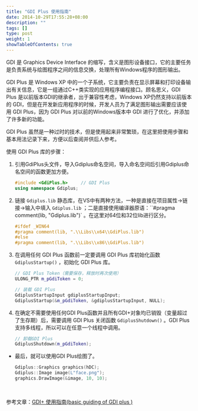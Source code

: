 ```yaml
---
title: "GDI Plus 使用指南"
date: 2014-10-29T17:55:28+08:00
description: ""
tags: []
type: post
weight: 1
showTableOfContents: true
---
```


GDI 是 Graphics Device Interface 的缩写，含义是图形设备接口，它的主要任务是负责系统与绘图程序之间的信息交换，处理所有Windows程序的图形输出。

GDI Plus 是 Windows XP 中的一个子系统，它主要负责在显示屏幕和打印设备输出有关信息，它是一组通过C++类实现的应用程序编程接口。顾名思义，GDI Plus 是以前版本GDI的继承者，出于兼容性考虑，Windows XP仍然支持以前版本的 GDI，但是在开发新应用程序的时候，开发人员为了满足图形输出需要应该使用 GDI Plus，因为 GDI Plus 对以前的Windows版本中 GDI 进行了优化，并添加了许多新的功能。

<!--more-->

GDI Plus 虽然是一种过时的技术，但是使用起来非常繁琐，在这里把使用步骤和基本用法记录下来，方便以后查阅并供后人参考。

使用 GDI Plus 库的步骤：

1. 引用GdiPlus头文件，导入Gdiplus命名空间，导入命名空间后引用Gdiplus命名空间的函数更加方便。

   ```c++
   #include <GdiPlus.h>		// GDI Plus
   using namespace Gdiplus;
   ```

2. 链接 `Gdiplus.lib` 静态库，在VS中有两种方法，一种是直接在项目属性->链接->输入中填入 `Gdiplus.lib` ；二是直接使用编译器原语：``#pragma comment(lib, "Gdiplus.lib")` 。在这里对64位和32位lib进行区分。

   ```c++
   #ifdef _WIN64
   #pragma comment(lib, ".\\Libs\\x64\\GdiPlus.lib")
   #else
   #pragma comment(lib, ".\\Libs\\x86\\GdiPlus.lib")
   ```

3. 在调用任何 GDI Plus 函数前一定要调用 GDI Plus 库初始化函数 `GdiplusStartup()` ，初始化 GDI Plus 库。

   ```c++
   // GDI Plus Token（需要保存，释放时再次使用）
   ULONG_PTR m_pGdiToken = 0;

   // 装载 GDI Plus
   GdiplusStartupInput gdiplusStartupInput;
   GdiplusStartup(&m_pGdiToken, &gdiplusStartupInput, NULL);
   ```

4. 在确定不需要使用任何GDI Plus函数并且所有GDI+对象均已销毁（变量超过了生存期）后，需要调用 GDI Plus 关闭函数 `GdiplusShutdown()` 。GDI Plus 支持多线程，所以可以在任意一个线程中调用。

   ```c++
   // 卸载GDI Plus
   GdiplusShutdown(m_pGdiToken);
   ```

- 最后，就可以使用GDI Plus绘图了。

  ```c++
  Gdiplus::Graphics graphics(hDC);
  Gdiplus::Image image(L"face.png");
  graphics.DrawImage(&image, 10, 10);
  ```

​     

参考文章：[GDI+ 使用指南(basic guiding of GDI plus )](http://www.cnblogs.com/pzxbc/archive/2011/11/17/2252490.html)